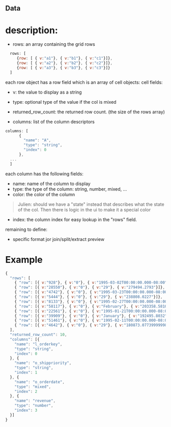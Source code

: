 
## Data

# description:
- rows: an array containing the grid rows
```js
  rows: [
     {row: [ { v:"a1"}, { v:"b1"}, { v:"c1"}]},
     {row: [ { v:"a2"}, { v:"b2"}, { v:"c2"}]},
     {row: [ { v:"a3"}, { v:"b3"}, { v:"c3"}]}
  ]
```
each row object has a row field which is an array of cell objects:
cell fields:
  - v: the value to display as a string
  - type: optional type of the value if the col is mixed

- returned_row_count: the returned row count. (the size of the rows array)

- columns: list of the column descriptors

```js
columns: [
      {
        "name": "A",
        "type": "string",
        "index": 0
      },
  ...
  ]
```
each column has the following fields:
 - name: name of the column to display
 - type: the type of the column: string, number, mixed, ...
 - color: the color of the column

> Julien: should we have a "state" instead that describes what the state of the col. Then there is logic in the ui to make it a special color   

 - index: the column index for easy lookup in the "rows" field.

remaining to define:
 - specific format jor join/split/extract preview

# Example
```js
{
  "rows": [
	{ "row": [{ v:"928"}, { v:"0"}, { v:"1995-03-02T00:00:00.000-08:00"}, { v:"306388.83219999995"}]},
	{ "row": [{ v:"28550"}, { v:"0"}, { v:"29"}, { v:"279494.2793"}]},
	{ "row": [{ v:"4742"}, { v:"0"}, { v:"1995-03-23T00:00:00.000-08:00"}, { v:"239414.08630000002"}]},
	{ "row": [{ v:"5444"}, { v:"0"}, { v:"29"}, { v:"238808.0227"}]},
	{ "row": [{ v:"8133"}, { v:"0"}, { v:"1995-02-27T00:00:00.000-08:00"}, { v:"206362.0245"}]},
	{ "row": [{ v:"58117"}, { v:"0"}, { v:"February"}, { v:"203358.58109999998"}]},
	{ "row": [{ v:"22561"}, { v:"0"}, { v:"1995-01-21T00:00:00.000-08:00"}, { v:"202431.9766"}]},
	{ "row": [{ v:"39909"}, { v:"0"}, { v:"January"}, { v:"192495.8032"}]},
	{ "row": [{ v:"51461"}, { v:"0"}, { v:"1995-02-11T00:00:00.000-08:00"}, { v:"188664.7808"}]},
	{ "row": [{ v:"4642"}, { v:"0"}, { v:"29"}, { v:"180873.07739999998"}]}
  ],
  "returned_row_count": 10,
  "columns": [{
	"name": "l_orderkey",
	"type": "string",
	"index": 0
  }, {
	"name": "o_shippriority",
	"type": "string",
	"index": 1
  }, {
	"name": "o_orderdate",
	"type": "mixed",
	"index": 2
  }, {
	"name": "revenue",
	"type": "number",
	"index": 3
  }]
}
```
